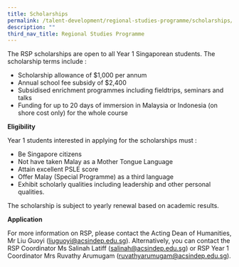 ```yaml
---
title: Scholarships
permalink: /talent-development/regional-studies-programme/scholarships/
description: ""
third_nav_title: Regional Studies Programme
---
```


The RSP scholarships are open to all Year 1 Singaporean students. The scholarship terms include :

*   Scholarship allowance of $1,000 per annum
*   Annual school fee subsidy of $2,400
*   Subsidised enrichment programmes including fieldtrips, seminars and talks
*   Funding for up to 20 days of immersion in Malaysia or Indonesia (on shore cost only) for the whole course

**Eligibility**

Year 1 students interested in applying for the scholarships must :

*   Be Singapore citizens
*   Not have taken Malay as a Mother Tongue Language
*   Attain excellent PSLE score
*   Offer Malay (Special Programme) as a third language
*   Exhibit scholarly qualities including leadership and other personal qualities.

The scholarship is subject to yearly renewal based on academic results.

**Application**

For more information on RSP, please contact the Acting Dean of Humanities, Mr Liu Guoyi (liuguoyi@acsindep.edu.sg). Alternatively, you can contact the RSP Coordinator Ms Salinah Latiff (salinah@acsindep.edu.sg) or RSP Year 1 Coordinator Mrs Ruvathy Arumugam (ruvathyarumugam@acsindep.edu.sg).
